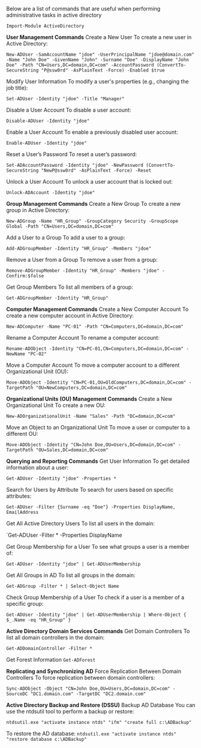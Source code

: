 Below are a list of commands that are useful when performing administrative tasks in active directory

`Import-Module ActiveDirectory`


**User Management Commands**
Create a New User
To create a new user in Active Directory:

`New-ADUser -SamAccountName "jdoe" -UserPrincipalName "jdoe@domain.com" -Name "John Doe" -GivenName "John" -Surname "Doe" -DisplayName "John Doe" -Path "CN=Users,DC=domain,DC=com" -AccountPassword (ConvertTo-SecureString "P@ssw0rd" -AsPlainText -Force) -Enabled $true`

Modify User Information
To modify a user's properties (e.g., changing the job title):

`Set-ADUser -Identity "jdoe" -Title "Manager"`

Disable a User Account
To disable a user account:

`Disable-ADUser -Identity "jdoe"`

Enable a User Account
To enable a previously disabled user account:

`Enable-ADUser -Identity "jdoe"`

Reset a User’s Password
To reset a user’s password:

`Set-ADAccountPassword -Identity "jdoe" -NewPassword (ConvertTo-SecureString "NewP@ssw0rd" -AsPlainText -Force) -Reset`

Unlock a User Account
To unlock a user account that is locked out:

`Unlock-ADAccount -Identity "jdoe"`

**Group Management Commands**
Create a New Group
To create a new group in Active Directory:

`New-ADGroup -Name "HR_Group" -GroupCategory Security -GroupScope Global -Path "CN=Users,DC=domain,DC=com"`

Add a User to a Group
To add a user to a group:

`Add-ADGroupMember -Identity "HR_Group" -Members "jdoe"`

Remove a User from a Group
To remove a user from a group:

`Remove-ADGroupMember -Identity "HR_Group" -Members "jdoe" -Confirm:$false`

Get Group Members
To list all members of a group:

`Get-ADGroupMember -Identity "HR_Group"`

**Computer Management Commands**
Create a New Computer Account
To create a new computer account in Active Directory:

`New-ADComputer -Name "PC-01" -Path "CN=Computers,DC=domain,DC=com"`

Rename a Computer Account
To rename a computer account:

`Rename-ADObject -Identity "CN=PC-01,CN=Computers,DC=domain,DC=com" -NewName "PC-02"`

Move a Computer Account
To move a computer account to a different Organizational Unit (OU):

`Move-ADObject -Identity "CN=PC-01,OU=OldComputers,DC=domain,DC=com" -TargetPath "OU=NewComputers,DC=domain,DC=com"`

**Organizational Units (OU) Management Commands**
Create a New Organizational Unit
To create a new OU:

`New-ADOrganizationalUnit -Name "Sales" -Path "DC=domain,DC=com"`

Move an Object to an Organizational Unit
To move a user or computer to a different OU:

`Move-ADObject -Identity "CN=John Doe,OU=Users,DC=domain,DC=com" -TargetPath "OU=Sales,DC=domain,DC=com"`

**Querying and Reporting Commands**
Get User Information
To get detailed information about a user:

`Get-ADUser -Identity "jdoe" -Properties *`


Search for Users by Attribute
To search for users based on specific attributes:

`Get-ADUser -Filter {Surname -eq "Doe"} -Properties DisplayName, EmailAddress`

Get All Active Directory Users
To list all users in the domain:

`Get-ADUser -Filter * -Properties DisplayName

Get Group Membership for a User
To see what groups a user is a member of:

`Get-ADUser -Identity "jdoe" | Get-ADUserMembership`

Get All Groups in AD
To list all groups in the domain:

`Get-ADGroup -Filter * | Select-Object Name`

Check Group Membership of a User
To check if a user is a member of a specific group:

`Get-ADUser -Identity "jdoe" | Get-ADUserMembership | Where-Object { $_.Name -eq "HR_Group" }`

**Active Directory Domain Services Commands**
Get Domain Controllers
To list all domain controllers in the domain:

`Get-ADDomainController -Filter *`

Get Forest Information
`Get-ADForest`

**Replicating and Synchronizing AD**
Force Replication Between Domain Controllers
To force replication between domain controllers:

`Sync-ADObject -Object "CN=John Doe,OU=Users,DC=domain,DC=com" -SourceDC "DC1.domain.com" -TargetDC "DC2.domain.com"`

**Active Directory Backup and Restore (DSSU)**
Backup AD Database
You can use the ntdsutil tool to perform a backup or restore:

`ntdsutil.exe "activate instance ntds" "ifm" "create full c:\ADBackup"`

To restore the AD database:
`ntdsutil.exe "activate instance ntds" "restore database c:\ADBackup"`
